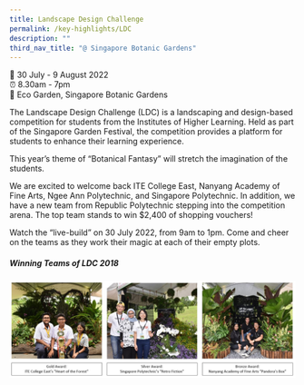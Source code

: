 ```yaml
---
title: Landscape Design Challenge
permalink: /key-highlights/LDC
description: ""
third_nav_title: "@ Singapore Botanic Gardens"
---
```

📆 30 July - 9 August 2022 <br>
⏰ 8.30am - 7pm <br>
📍 Eco Garden, Singapore Botanic Gardens <br>

The Landscape Design Challenge (LDC) is a landscaping and design-based competition for students from the Institutes of Higher Learning. Held as part of the Singapore Garden Festival, the competition provides a platform for students to enhance their learning experience.

This year’s theme of “Botanical Fantasy” will stretch the imagination of the students.

We are excited to welcome back ITE College East, Nanyang Academy of Fine Arts, Ngee Ann Polytechnic, and Singapore Polytechnic. In addition, we have a new team from Republic Polytechnic stepping into the competition arena. The top team stands to win $2,400 of shopping vouchers!

Watch the “live-build” on 30 July 2022, from 9am to 1pm. Come and cheer on the teams as they work their magic at each of their empty plots.
##### Winning Teams of LDC 2018
![](/images/LDC.jpg)